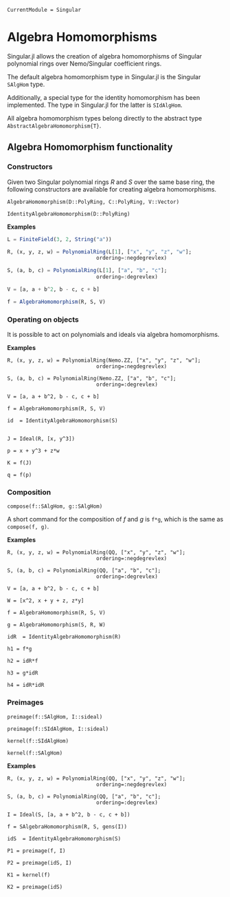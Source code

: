 ```@meta
CurrentModule = Singular
```

# Algebra Homomorphisms

Singular.jl allows the creation of algebra homomorphisms of Singular polynomial rings
over Nemo/Singular coefficient rings.

The default algebra homomorphism type in Singular.jl is the Singular `SAlgHom` type.

Additionally, a special type for the identity homomorphism has been implemented. 
The type in Singular.jl for the latter is `SIdAlgHom`. 

All algebra homomorphism types belong directly to the abstract type `AbstractAlgebraHomomorphism{T}`.

## Algebra Homomorphism functionality 

### Constructors

Given two Singular polynomial rings $R$ and $S$ over the same base ring, the following constructors are available for creating algebra homomorphisms.

```@docs
AlgebraHomomorphism(D::PolyRing, C::PolyRing, V::Vector)
```

```@docs
IdentityAlgebraHomomorphism(D::PolyRing)
```

**Examples**

```julia
L = FiniteField(3, 2, String("a"))

R, (x, y, z, w) = PolynomialRing(L[1], ["x", "y", "z", "w"];
                             ordering=:negdegrevlex)

S, (a, b, c) = PolynomialRing(L[1], ["a", "b", "c"];
                             ordering=:degrevlex)

V = [a, a + b^2, b - c, c + b]

f = AlgebraHomomorphism(R, S, V)
```

### Operating on objects

It is possible to act on polynomials and ideals via algebra homomorphisms. 

**Examples**

```
R, (x, y, z, w) = PolynomialRing(Nemo.ZZ, ["x", "y", "z", "w"];
                             ordering=:negdegrevlex)
   
S, (a, b, c) = PolynomialRing(Nemo.ZZ, ["a", "b", "c"];
                             ordering=:degrevlex)
   
V = [a, a + b^2, b - c, c + b]
   
f = AlgebraHomomorphism(R, S, V)
   
id  = IdentityAlgebraHomomorphism(S)

   
J = Ideal(R, [x, y^3])
   
p = x + y^3 + z*w

K = f(J)

q = f(p)
```

### Composition

```@docs
compose(f::SAlgHom, g::SAlgHom)
```

A short command for the composition of $f$ and $g$ is `f*g`, which is the same as
`compose(f, g)`.

**Examples**

```
R, (x, y, z, w) = PolynomialRing(QQ, ["x", "y", "z", "w"];
                             ordering=:negdegrevlex)

S, (a, b, c) = PolynomialRing(QQ, ["a", "b", "c"];
                             ordering=:degrevlex)

V = [a, a + b^2, b - c, c + b]

W = [x^2, x + y + z, z*y]

f = AlgebraHomomorphism(R, S, V)

g = AlgebraHomomorphism(S, R, W)

idR  = IdentityAlgebraHomomorphism(R)

h1 = f*g

h2 = idR*f

h3 = g*idR

h4 = idR*idR
```

### Preimages

```@docs
preimage(f::SAlgHom, I::sideal)
```

```@docs
preimage(f::SIdAlgHom, I::sideal)
```

```@docs
kernel(f::SIdAlgHom)
```

```@docs
kernel(f::SAlgHom)
```

**Examples**

```
R, (x, y, z, w) = PolynomialRing(QQ, ["x", "y", "z", "w"];
                             ordering=:negdegrevlex)
   
S, (a, b, c) = PolynomialRing(QQ, ["a", "b", "c"];
                             ordering=:degrevlex)
   
I = Ideal(S, [a, a + b^2, b - c, c + b])
   
f = SAlgebraHomomorphism(R, S, gens(I))
   
idS  = IdentityAlgebraHomomorphism(S)

P1 = preimage(f, I)

P2 = preimage(idS, I)

K1 = kernel(f)

K2 = preimage(idS)
```

